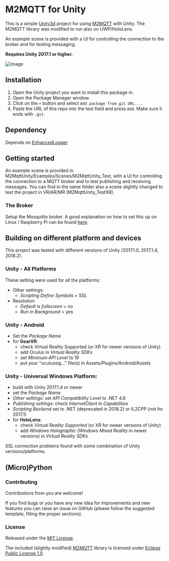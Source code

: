 M2MQTT for Unity
====================
This is a simple [Unity3d](http://unity3d.com/) project for using [M2MQTT](https://github.com/eclipse/paho.mqtt.m2mqtt) with Unity.
The M2MQTT library was modified to run also on UWP/HoloLens.

An example scene is provided with a UI for controlling the connection to the broker and for testing messaging.

**Requires Unity 2017.1 or higher.**

![image]()

## Installation

1. Open the Unity project you want to install this package in.
2. Open the Package Manager window.
3. Click on the `+` button and select `Add package from git URL...`.
4. Paste the URL of this repo into the text field and press `Add`. Make sure it ends with `.git`.

## Dependency

Depends on [EnhancedLogger](https://github.com/solo-fsw/sosxr-unity-enhancedlogger)

## Getting started

An example scene is provided in M2MqttUnity/Examples/Scenes/M2MqttUnity_Test, with a UI for controlling the connection to a MQTT broker and to test publishing and receiving messages.
You can find in the same folder also a scene slightly changed to test the project in VR/AR/MR (M2MqttUnity_TestXR).

### The Broker

Setup the Mosquitto broker. A good explanation on how to set this up on Linux / Raspberry Pi can be found [here](http://www.steves-internet-guide.com/install-mosquitto-linux/).

## Building on different platform and devices

This project was tested with different versions of Unity (2017.1.0, 2017.1.4, 2018.2).

### Unity - All Platforms

These setting were used for all the platforms:

* Other settings:
    * *Scripting Define Symbols* = SSL
* Resolution
    * *Default is fullscreen* = no
    * *Run in Background* = yes

### Unity - Android

* Set the *Package Name*
* for **GearVR**:
    * check Virtual Reality Supported (or XR for newer versions of Unity)
    * add *Oculus* in *Virtual Reality SDKs*
    * set *Minimum API Level* to 19
    * put your "oculussig..." file(s) in Assets/Plugins/Android/Assets

### Unity - Universal Windows Platform:

* build with Unity 2017.1.4 or newer
* set the *Package Name*
* *Other settings*: set *API Compatibility Level* to .NET 4.6
* *Publishing settings*: check *InternetClient* in *Capabilities*
* *Scripting Backend* set to .NET (deprecated in 2018.2) or IL2CPP (not for 2017.1)
* for **HoloLens**:
    * check *Virtual Reality Supported* (or XR for newer versions of Unity)
    * add *Windows Holographic* (*Windows Mixed Reality* in newer versions) in *Virtual Reality SDKs*

SSL connection problems found with some combination of Unity versions/platforms.

## (Micro)Python

### Contributing

Contributions from you are welcome!

If you find bugs or you have any new idea for improvements and new features you can raise an issue on GitHub (please follow the suggested template, filling the proper sections).

### License

Released under the [MIT License](https://github.com/gpvigano/M2MqttUnity/blob/master/LICENSE.txt).

The included (slightly modified) [M2MQTT](https://github.com/eclipse/paho.mqtt.m2mqtt) library is licensed under [Eclipse Public License 1.0](https://github.com/eclipse/paho.mqtt.m2mqtt/blob/master/LICENSE).